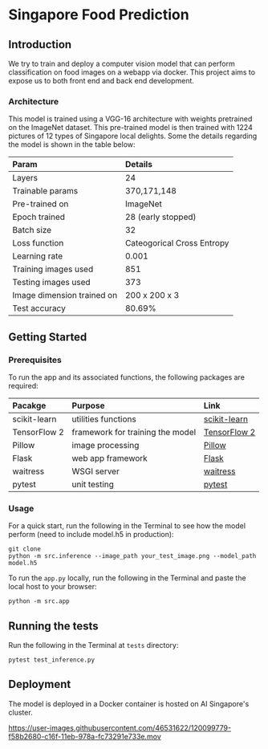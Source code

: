 # Singapore Food Prediction

## Introduction
We try to train and deploy a computer vision model that can perform classification on food images on a webapp via docker.
This project aims to expose us to both front end and back end development.

### Architecture

This model is trained using a VGG-16 architecture with weights pretrained on the ImageNet dataset. 
This pre-trained model is then trained with 1224 pictures of 12 types of Singapore local delights.
Some the details regarding the model is shown in the table below:

| Param | Details |
| :----- | :------ | 
| Layers | 24 |
| Trainable params | 370,171,148 |
| Pre-trained on | ImageNet |
| Epoch trained | 28 (early stopped) |
| Batch size | 32 |
| Loss function | Cateogorical Cross Entropy |
| Learning rate | 0.001 |
| Training images used | 851 |
| Testing images used | 373 |
| Image dimension trained on | 200 x 200 x 3 |
| Test accuracy | 80.69% |



## Getting Started

### Prerequisites

To run the app and its associated functions, the following packages are required:

| Pacakge | Purpose | Link |
| :--- | :----| :--- |
| scikit-learn | utilities functions | [scikit-learn][1] |
| TensorFlow 2 | framework for training the model | [TensorFlow 2][2] |
| Pillow | image processing | [Pillow][3]|
| Flask | web app framework | [Flask][4] |
| waitress |  WSGI server | [waitress][5] |
| pytest | unit testing | [pytest][6] |

### Usage

For a quick start, run the following in the Terminal to see how the model perform (need to include model.h5 in production):

```
git clone
python -m src.inference --image_path your_test_image.png --model_path model.h5
```

To run the ``app.py`` locally, run the following in the Terminal and paste the local host to your browser:

```
python -m src.app
```


## Running the tests

Run the following in the Terminal at ``tests`` directory:

```
pytest test_inference.py
```


## Deployment

The model is deployed in a Docker container is hosted on AI Singapore's cluster. 


https://user-images.githubusercontent.com/46531622/120099779-f58b2680-c16f-11eb-978a-fc73291e733e.mov



[1]: https://scikit-learn.org/stable/install.html
[2]: https://www.tensorflow.org/install
[3]: https://pypi.org/project/Pillow/2.2.1/
[4]: https://pypi.org/project/Flask/
[5]: https://pypi.org/project/waitress/
[6]: https://pypi.org/project/pytest/
